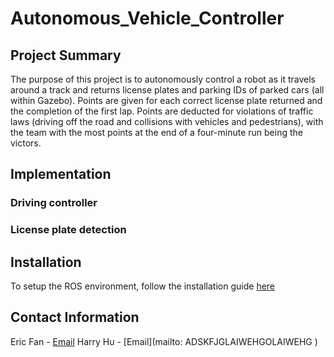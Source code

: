 # Autonomous_Vehicle_Controller
## Project Summary
The purpose of this project is to autonomously control a robot as it travels around a track and returns license plates and parking IDs of parked cars (all within Gazebo). Points are given for each correct license plate returned and the completion of the first lap. Points are deducted for violations of traffic laws (driving off the road and collisions with vehicles and pedestrians), with the team with the most points at the end of a four-minute run being the victors.

## Implementation
### Driving controller

### License plate detection

## Installation
To setup the ROS environment, follow the installation guide [here](ROS_environment/README.md)

## Contact Information
Eric Fan - [Email](mailto:ericfan1110@gmail.com)
Harry Hu - [Email](mailto: ADSKFJGLAIWEHGOLAIWEHG  )
